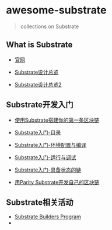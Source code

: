 # awesome-substrate
> collections on Substrate

## What is Substrate

- [官网](https://www.parity.io/substrate/)

- [Substrate设计总览](https://zhuanlan.zhihu.com/p/56383616)
- [Substrate设计总览2](https://zhuanlan.zhihu.com/p/56414647)



## Substrate开发入门

- [使用Substrate搭建你的第一条区块链](https://zhuanlan.zhihu.com/p/67580341)

- [Substrate入门-目录](https://zhuanlan.zhihu.com/p/94624571)

- [Substrate入门-环境配置与编译](https://zhuanlan.zhihu.com/p/94624311)

- [Substrate入门-运行与调试](https://zhuanlan.zhihu.com/p/94879423)

- [Substrate入门-具备状态的链](https://zhuanlan.zhihu.com/p/96866051)

- [用Parity Substrate开发自己的区块链](https://zhuanlan.zhihu.com/p/80508989)

  

## Substrate相关活动

- [Substrate Builders Program](https://www.parity.io/substrate-builders-program/)
- 